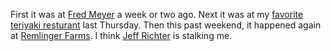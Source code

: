 First it was at [Fred Meyer](http://www.fredmeyer.com/) a week or two
ago. Next it was at my [favorite teriyaki
resturant](http://sapporoteriyaki.com/) last Thursday. Then this past
weekend, it happened again at [Remlinger
Farms](http://remlingerfarms.com/). I think [Jeff
Richter](http://www.wintellect.com/about/instructors/instructorbios.aspx?id=3)
is stalking me.
